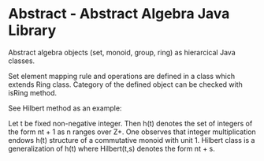 # Abstract - Abstract Algebra Java Library

Abstract algebra objects (set, monoid, group, ring) as hierarcical Java classes. 

Set element mapping rule and operations are defined in a class which extends Ring class. Category of the defined object can be checked with isRing method.

See Hilbert method as an example:

Let t be fixed non-negative integer. Then h(t) denotes the set of integers of the form nt + 1 as n ranges over Z+. One observes that integer multiplication endows h(t) structure of a commutative monoid with unit 1.
Hilbert class is a generalization of h(t) where Hilbert(t,s) denotes the form nt + s.

